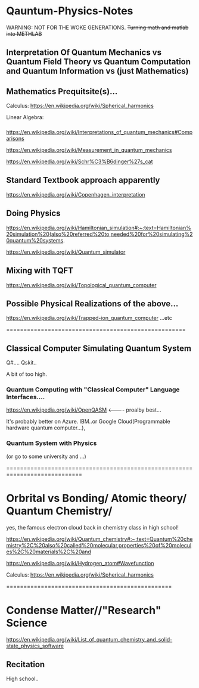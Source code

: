 # Qauntum-Physics-Notes

WARNING: NOT FOR THE WOKE GENERATIONS. ~~Turning math and matlab into METHLAB~~


##  Interpretation Of Quantum Mechanics vs Quantum Field Theory vs Quantum Computation and Quantum Information vs (just Mathematics)


## Mathematics Prequitsite(s)...

Calculus:
https://en.wikipedia.org/wiki/Spherical_harmonics

Linear Algebra:


###

https://en.wikipedia.org/wiki/Interpretations_of_quantum_mechanics#Comparisons

https://en.wikipedia.org/wiki/Measurement_in_quantum_mechanics

https://en.wikipedia.org/wiki/Schr%C3%B6dinger%27s_cat

## Standard Textbook approach apparently

https://en.wikipedia.org/wiki/Copenhagen_interpretation

## Doing Physics

https://en.wikipedia.org/wiki/Hamiltonian_simulation#:~:text=Hamiltonian%20simulation%20(also%20referred%20to,needed%20for%20simulating%20quantum%20systems.

https://en.wikipedia.org/wiki/Quantum_simulator


## Mixing with TQFT

https://en.wikipedia.org/wiki/Topological_quantum_computer


## Possible Physical Realizations of the above...

https://en.wikipedia.org/wiki/Trapped-ion_quantum_computer
...etc

====================================================


## Classical Computer Simulating Quantum System

Q#....
Qskit..

A bit of too high.


### Quantum Computing with "Classical Computer" Language Interfaces....

https://en.wikipedia.org/wiki/OpenQASM <---- proalby best...

It's probably better on Azure. IBM..or Google Cloud(Programmable hardware quantum computer...),



### Quantum System with Physics 

(or go to some university and ...)

============================================================================

# Orbrital vs Bonding/ Atomic theory/ Quantum Chemistry/

yes, the famous electron cloud back in chemistry class in high school!

https://en.wikipedia.org/wiki/Quantum_chemistry#:~:text=Quantum%20chemistry%2C%20also%20called%20molecular,properties%20of%20molecules%2C%20materials%2C%20and

https://en.wikipedia.org/wiki/Hydrogen_atom#Wavefunction

Calculus:
https://en.wikipedia.org/wiki/Spherical_harmonics

================================================

# Condense Matter//"Research" Science

https://en.wikipedia.org/wiki/List_of_quantum_chemistry_and_solid-state_physics_software


## Recitation

High school..
